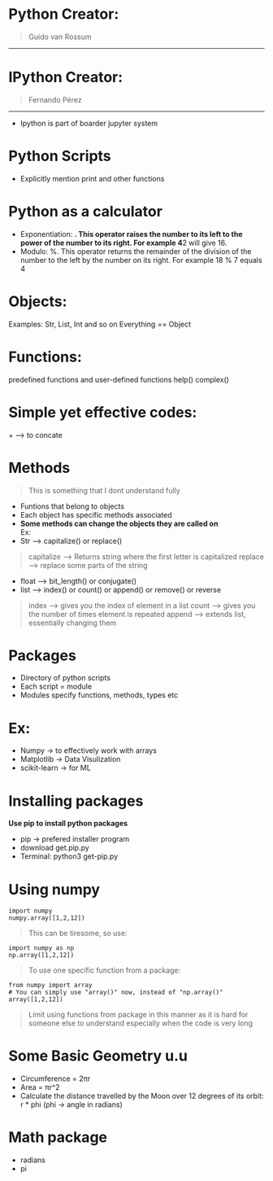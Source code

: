 # Python Creator:
>Guido van Rossum
***
# IPython Creator:
>Fernando Pérez
***
* Ipython is part of boarder jupyter system

# Python Scripts
* Explicitly mention print and other functions

# Python as a calculator
* Exponentiation: **. This operator raises the number to its left to the power of the number to its right. For example 4**2 will give 16.
* Modulo: %. This operator returns the remainder of the division of the number to the left by the number on its right. For example 18 % 7 equals 4

# Objects:
Examples: Str, List, Int and so on
Everything == Object

# Functions:
predefined functions and user-defined functions
help()
complex()

# Simple yet effective codes:
\+ --> to concate

# Methods
> This is something that I dont understand fully
* Funtions that belong to objects
* Each object has specific methods associated
* **Some methods can change the objects they are called on**\
Ex: 
* Str --> capitalize() or replace()
> capitalize --> Returns string where the first letter is capitalized
> replace --> replace some parts of the string
* float --> bit_length() or conjugate()
* list --> index() or count() or append() or remove() or reverse
> index --> gives you the index of element in a list
> count --> gives you the number of times element is repeated
> append --> extends list, essentially changing them

# Packages
* Directory of python scripts
* Each script = module
* Modules specify functions, methods, types etc
# Ex:
* Numpy -> to effectively work with arrays
* Matplotlib -> Data Visulization
* scikit-learn -> for ML
# Installing packages
**Use pip to install python packages**
* pip -> prefered installer program
* download get.pip.py
* Terminal: python3 get-pip.py
# Using numpy
``` 
import numpy
numpy.array([1,2,12])
```
> This can be tiresome, so use:
```
import numpy as np
np.array([1,2,12])
```
> To use one specific function from a package:
```
from numpy import array
# You can simply use "array()" now, instead of "np.array()"
array([1,2,12])
```
> Limit using functions from package in this manner as it is hard for someone else to understand especially when the code is very long

# Some Basic Geometry u.u
* Circumference = 2πr
* Area = πr^2
* Calculate the distance travelled by the Moon over 12 degrees of its orbit: r * phi (phi -> angle in radians)
# Math package
* radians
* pi

